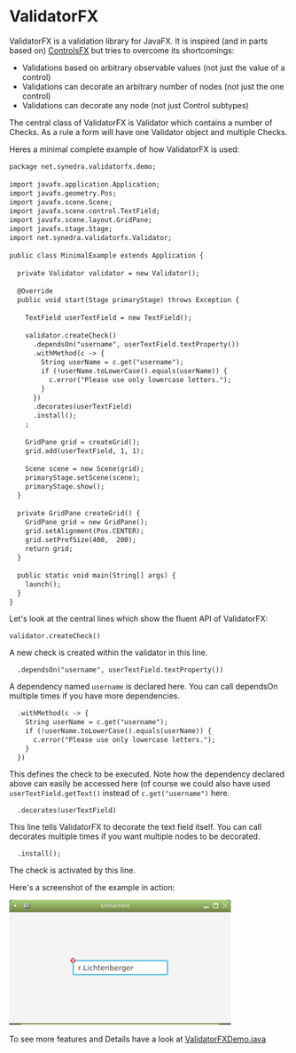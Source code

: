 # ValidatorFX
ValidatorFX is a validation library for JavaFX. It is inspired (and in parts based on) [ControlsFX](https://github.com/controlsfx/controlsfx) but tries to overcome its shortcomings:
* Validations based on arbitrary observable values (not just the value of a control)
* Validations can decorate an arbitrary number of nodes (not just the one control)
* Validations can decorate any node (not just Control subtypes)

The central class of ValidatorFX is Validator which contains a number of Checks. As a rule a form will have one Validator object and multiple Checks.

Heres a minimal complete example of how ValidatorFX is used:

    package net.synedra.validatorfx.demo;

    import javafx.application.Application;
    import javafx.geometry.Pos;
    import javafx.scene.Scene;
    import javafx.scene.control.TextField;
    import javafx.scene.layout.GridPane;
    import javafx.stage.Stage;
    import net.synedra.validatorfx.Validator;

    public class MinimalExample extends Application {

      private Validator validator = new Validator();

      @Override
      public void start(Stage primaryStage) throws Exception {

        TextField userTextField = new TextField();

        validator.createCheck()
          .dependsOn("username", userTextField.textProperty())
          .withMethod(c -> {
            String userName = c.get("username");
            if (!userName.toLowerCase().equals(userName)) {
              c.error("Please use only lowercase letters.");
            }
          })
          .decorates(userTextField)
          .install();
        ;

        GridPane grid = createGrid();
        grid.add(userTextField, 1, 1);

        Scene scene = new Scene(grid);		
        primaryStage.setScene(scene);		
        primaryStage.show();		
      }

      private GridPane createGrid() {
        GridPane grid = new GridPane();
        grid.setAlignment(Pos.CENTER);
        grid.setPrefSize(400,  200);
        return grid;
      }

      public static void main(String[] args) {
        launch();
      }
    }


Let's look at the central lines which show the fluent API of ValidatorFX:

    validator.createCheck()
A new check is created within the validator in this line.    
    
      .dependsOn("username", userTextField.textProperty())
A dependency named `username` is declared here. You can call dependsOn multiple times if you have more dependencies.

      .withMethod(c -> {
        String userName = c.get("username");
        if (!userName.toLowerCase().equals(userName)) {
          c.error("Please use only lowercase letters.");
        }
      })
This defines the check to be executed. Note how the dependency declared above can easily be accessed here (of course we could also have used `userTextField.getText()` instead of `c.get("username")` here. 

      .decorates(userTextField)
This line tells ValidatorFX to decorate the text field itself. You can call decorates multiple times if you want multiple nodes to be decorated.      
      
      .install();
The check is activated by this line.

Here's a screenshot of the example in action:

![Screenshot of MinimalExample](images/MinimalDemo.png)

To see more features and Details have a look at [ValidatorFXDemo.java](src/test/java/net/synedra/validatorfx/demo/ValidatorFXDemo.java)
